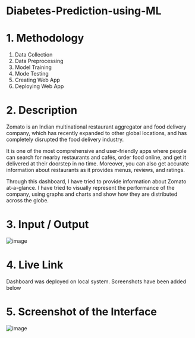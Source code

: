 # Diabetes-Prediction-using-ML

# 1. Methodology
1. Data Collection
2. Data Preprocessing
3. Model Training
4. Mode Testing
5. Creating Web App
6. Deploying Web App

# 2. Description
Zomato is an Indian multinational restaurant aggregator and food delivery company, which has recently expanded to other global locations, and has completely disrupted the food delivery industry.

It is one of the most comprehensive and user-friendly apps where people can search for nearby restaurants and cafés, order food online, and get it delivered at their doorstep in no time. Moreover, you can also get accurate information about restaurants as it provides menus, reviews, and ratings.

Through this dashboard, I have tried to provide information about Zomato at-a-glance. I have tried to visually represent the performance of the company, using graphs and charts and show how they are distributed across the globe.

# 3. Input / Output
![image](https://user-images.githubusercontent.com/63409349/208239053-fdc9b31b-f92c-49dc-84f4-26e0a8d95d6b.png)

# 4. Live Link
Dashboard was deployed on local system. Screenshots have been added below

# 5. Screenshot of the Interface
![image](https://user-images.githubusercontent.com/63409349/208239551-f8aba57c-dc13-4ab5-81bd-38d78a025e15.png)

